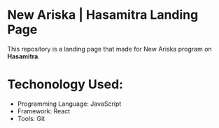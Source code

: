 # New Ariska | Hasamitra Landing Page

This repository is a landing page that made for New Ariska program on **Hasamitra**.

# Techonology Used:
- Programming Language: JavaScript
- Framework: React
- Tools: Git
